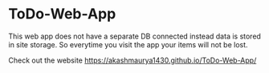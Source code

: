 # ToDo-Web-App

This web app does not have a separate DB connected instead data is stored in site storage. So everytime you visit the app your items will not be lost.

Check out the website https://akashmaurya1430.github.io/ToDo-Web-App/
